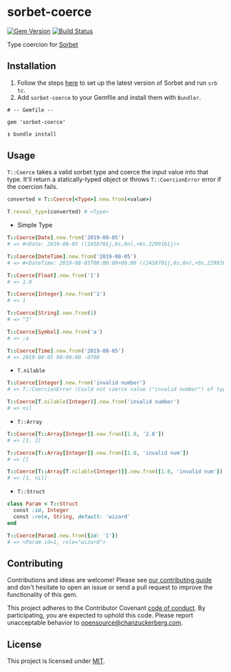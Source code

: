 # sorbet-coerce
[![Gem Version](https://badge.fury.io/rb/sorbet-coerce.svg)](https://badge.fury.io/rb/sorbet-coerce)
[![Build Status](https://travis-ci.com/chanzuckerberg/sorbet-coerce.svg?branch=master)](https://travis-ci.com/chanzuckerberg/sorbet-coerce)

Type coercion for [Sorbet](https://sorbet.org)

## Installation
1. Follow the steps [here](https://sorbet.org/docs/adopting) to set up the latest version of Sorbet and run `srb tc`.
2. Add `sorbet-coerce` to your Gemfile and install them with `Bundler`.
```
# -- Gemfile --

gem 'sorbet-coerce'
```

```sh
❯ bundle install
```

## Usage

`T::Coerce` takes a valid sorbet type and coerce the input value into that type. It'll return a statically-typed object or throws `T::CoercionError` error if the coercion fails.
```ruby
converted = T::Coerce[<Type>].new.from(<value>)

T.reveal_type(converted) # <Type>
```

- Simple Type

```ruby
T::Coerce[Date].new.from('2019-08-05')
# => #<Date: 2019-08-05 ((2458701j,0s,0n),+0s,2299161j)>

T::Coerce[DateTime].new.from('2019-08-05')
# => #<DateTime: 2019-08-05T00:00:00+00:00 ((2458701j,0s,0n),+0s,2299161j)>

T::Coerce[Float].new.from('1')
# => 1.0

T::Coerce[Integer].new.from('1')
# => 1

T::Coerce[String].new.from(1)
# => "1"

T::Coerce[Symbol].new.from('a')
# => :a

T::Coerce[Time].new.from('2019-08-05')
# => 2019-08-05 00:00:00 -0700
```

- `T.nilable`

```ruby
T::Coerce[Integer].new.from('invalid number')
# => T::CoercionError (Could not coerce value ("invalid number") of type (String) to desired type (Integer))

T::Coerce[T.nilable(Integer)].new.from('invalid number')
# => nil
```

- `T::Array`

```ruby
T::Coerce[T::Array[Integer]].new.from([1.0, '2.0'])
# => [1, 2]

T::Coerce[T::Array[Integer]].new.from([1.0, 'invalid num'])
# => []

T::Coerce[T::Array[T.nilable(Integer)]].new.from([1.0, 'invalid num'])
# => [1, nil]
```

- `T::Struct`

```ruby
class Param < T::Struct
  const :id, Integer
  const :role, String, default: 'wizard'
end

T::Coerce[Param].new.from({id: '1'})
# => <Param id=1, role="wizard">
```

## Contributing

Contributions and ideas are welcome! Please see [our contributing guide](CONTRIBUTING.md) and don't hesitate to open an issue or send a pull request to improve the functionality of this gem.

This project adheres to the Contributor Covenant [code of conduct](https://github.com/chanzuckerberg/.github/tree/master/CODE_OF_CONDUCT.md). By participating, you are expected to uphold this code. Please report unacceptable behavior to opensource@chanzuckerberg.com.

## License

This project is licensed under [MIT](https://github.com/chanzuckerberg/sorbet-coerce/blob/master/LICENSE).
